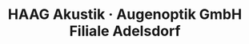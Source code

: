 ---
title: "HAAG Akustik · Augenoptik GmbH Filiale Adelsdorf"
url: /adelsdorf/haag-akustik-augenoptik-gmbh-filiale-adelsdorf/
shop: Hörgeräte
---